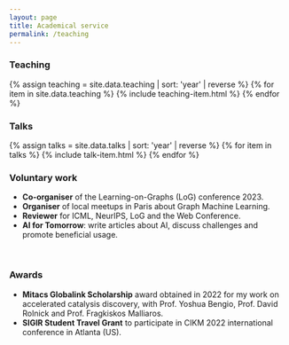 ```yaml
---
layout: page
title: Academical service
permalink: /teaching
---
```



### Teaching
{% assign teaching = site.data.teaching | sort: 'year' | reverse %}
{% for item in site.data.teaching %}
  {% include teaching-item.html %}
{% endfor %}
<br>

### Talks 
{% assign talks = site.data.talks | sort: 'year' | reverse %}
{% for item in talks %}
  {% include talk-item.html %}
{% endfor %}
<br>

### Voluntary work
- **Co-organiser** of the Learning-on-Graphs (LoG) conference 2023.
- **Organiser** of local meetups in Paris about Graph Machine Learning.
- **Reviewer** for ICML, NeurIPS, LoG and the Web Conference.
- **AI for Tomorrow**: write articles about AI, discuss challenges and promote beneficial usage.
<br>

### Awards
- **Mitacs Globalink Scholarship** award obtained in 2022 for my work on accelerated catalysis discovery, with Prof. Yoshua Bengio, Prof. David Rolnick and Prof. Fragkiskos Malliaros.
- **SIGIR Student Travel Grant** to participate in CIKM 2022 international conference in Atlanta (US). 
